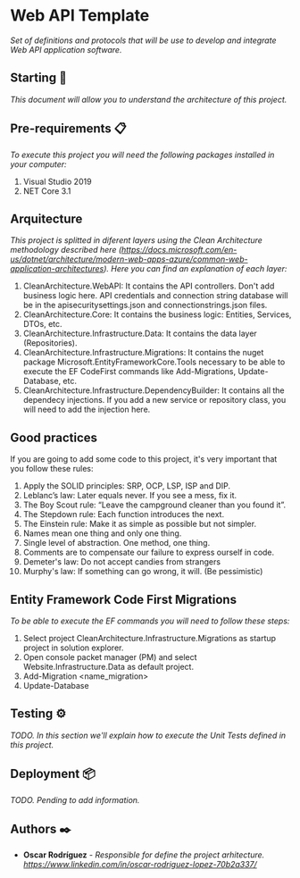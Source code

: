 # Web API Template

_Set of definitions and protocols that will be use to develop and integrate Web API application software._

## Starting 🚀

_This document will allow you to understand the architecture of this project._

## Pre-requirements 📋

_To execute this project you will need the following packages installed in your computer:_

1. Visual Studio 2019
2. NET Core 3.1

## Arquitecture 

_This project is splitted in diferent layers using the Clean Architecture methodology described here (https://docs.microsoft.com/en-us/dotnet/architecture/modern-web-apps-azure/common-web-application-architectures). Here you can find an explanation of each layer:_

1. CleanArchitecture.WebAPI: It contains the API controllers. Don't add business logic here. API credentials and connection string database will be in the apisecuritysettings.json and connectionstrings.json files.
2. CleanArchitecture.Core: It contains the business logic: Entities, Services, DTOs, etc.
3. CleanArchitecture.Infrastructure.Data: It contains the data layer (Repositories).
4. CleanArchitecture.Infrastructure.Migrations: It contains the nuget package Microsoft.EntityFrameworkCore.Tools necessary to be able to execute the EF CodeFirst commands like Add-Migrations, Update-Database, etc.
5. CleanArchitecture.Infrastructure.DependencyBuilder: It contains all the dependecy injections. If you add a new service or repository class, you will need to add the injection here.

## Good practices

If you are going to add some code to this project, it's very important that you follow these rules:

1. Apply the SOLID principles: SRP, OCP, LSP, ISP and DIP.
2. Leblanc’s law: Later equals never. If you see a mess, fix it.
3. The Boy Scout rule: “Leave the campground cleaner than you found it”.
4. The Stepdown rule: Each function introduces the next.
5. The Einstein rule: Make it as simple as possible but not simpler.
6. Names mean one thing and only one thing.
7. Single level of abstraction. One method, one thing.
8. Comments are to compensate our failure to express ourself in code.
9. Demeter's law: Do not accept candies from strangers
10. Murphy's law: If something can go wrong, it will. (Be pessimistic)

## Entity Framework Code First Migrations

_To be able to execute the EF commands you will need to follow these steps:_

1. Select project CleanArchitecture.Infrastructure.Migrations as startup project in solution explorer.
2. Open console packet manager (PM) and select Website.Infrastructure.Data as default project.
3. Add-Migration <name_migration>
4. Update-Database

## Testing ⚙️

_TODO. In this section we'll explain how to execute the Unit Tests defined in this project._

## Deployment 📦

_TODO. Pending to add information._

## Authors ✒️

* **Oscar Rodríguez** - *Responsible for define the project arhitecture. https://www.linkedin.com/in/oscar-rodriguez-lopez-70b2a337/* 

